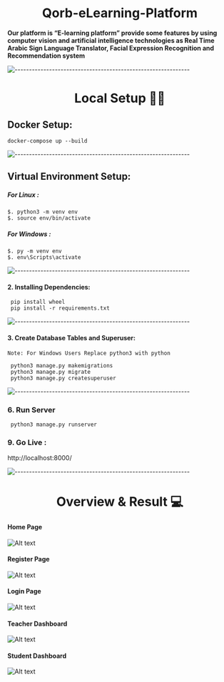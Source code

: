 <h1 align="center">Qorb-eLearning-Platform</h1>

<b>
Our platform is “E-learning platform” provide some features by using computer vision and artificial intelligence
technologies as Real Time Arabic Sign Language Translator, Facial Expression Recognition and Recommendation system
</b>

![-------------------------------------------------------------](https://raw.githubusercontent.com/andreasbm/readme/master/assets/lines/rainbow.png)
<h1 align="center"> Local Setup 👨‍💻 </h1>

## Docker Setup:

```
docker-compose up --build
```

![-------------------------------------------------------------](https://raw.githubusercontent.com/andreasbm/readme/master/assets/lines/rainbow.png)

## Virtual Environment Setup:

##### For Linux :

```
$. python3 -m venv env
$. source env/bin/activate
```

##### For Windows :

```
$. py -m venv env
$. env\Scripts\activate
```

![-------------------------------------------------------------](https://raw.githubusercontent.com/andreasbm/readme/master/assets/lines/rainbow.png)

#### 2. Installing Dependencies:

```
 pip install wheel
 pip install -r requirements.txt
```

![-------------------------------------------------------------](https://raw.githubusercontent.com/andreasbm/readme/master/assets/lines/rainbow.png)

#### 3. Create Database Tables and Superuser:

```
Note: For Windows Users Replace python3 with python

 python3 manage.py makemigrations
 python3 manage.py migrate
 python3 manage.py createsuperuser
```

![-------------------------------------------------------------](https://raw.githubusercontent.com/andreasbm/readme/master/assets/lines/rainbow.png)

### 6. Run Server

```
 python3 manage.py runserver
```

### 9. Go Live :

http://localhost:8000/

![-------------------------------------------------------------](https://raw.githubusercontent.com/andreasbm/readme/master/assets/lines/rainbow.png)
<h1 align="center"> Overview & Result 💻 </h1>

#### Home Page
![Alt text](https://raw.githubusercontent.com/qorb-tech/Qorb-eLearning-Platform/main/.assets/index.gif)
#### Register Page
![Alt text](https://raw.githubusercontent.com/qorb-tech/Qorb-eLearning-Platform/main/.assets/register.gif)
#### Login Page
![Alt text](https://raw.githubusercontent.com/qorb-tech/Qorb-eLearning-Platform/main/.assets/login.gif)
#### Teacher Dashboard
![Alt text](https://raw.githubusercontent.com/qorb-tech/Qorb-eLearning-Platform/main/.assets/teacher_dashboard.gif)
#### Student Dashboard
![Alt text](https://raw.githubusercontent.com/qorb-tech/Qorb-eLearning-Platform/main/.assets/student_dashboard.gif)

